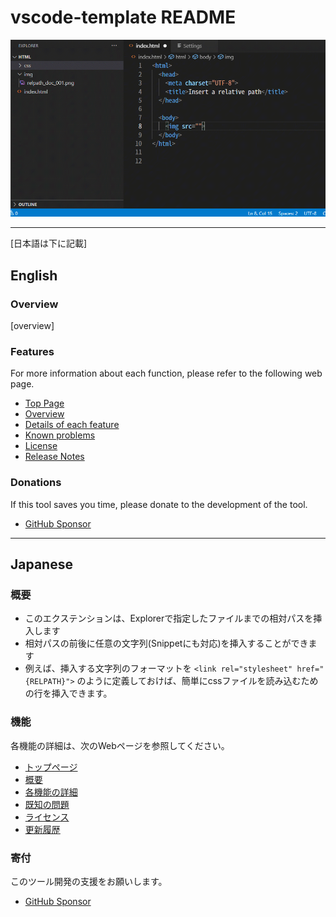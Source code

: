 # vscode-template README

![sample.gif](docs_reST/source/_gif/relpath_all.gif)

----

[日本語は下に記載]

## English

### Overview

[overview]

### Features

For more information about each function, please refer to the following web page.

* [Top Page]()
* [Overview]()
* [Details of each feature]()
* [Known problems]()
* [License]()
* [Release Notes]()

### Donations

If this tool saves you time, please donate to the development of the tool.

* [GitHub Sponsor](https://github.com/sponsors/TatsuyaNakamori)

------------------------------------------------------------------------

## Japanese

### 概要

* このエクステンションは、Explorerで指定したファイルまでの相対パスを挿入します
* 相対パスの前後に任意の文字列(Snippetにも対応)を挿入することができます
* 例えば、挿入する文字列のフォーマットを `<link rel="stylesheet" href="{RELPATH}">` のように定義しておけば、簡単にcssファイルを読み込むための行を挿入できます。


### 機能

各機能の詳細は、次のWebページを参照してください。

* [トップページ]()
* [概要]()
* [各機能の詳細]()
* [既知の問題]()
* [ライセンス]()
* [更新履歴]()

### 寄付

このツール開発の支援をお願いします。

* [GitHub Sponsor](https://github.com/sponsors/TatsuyaNakamori)
